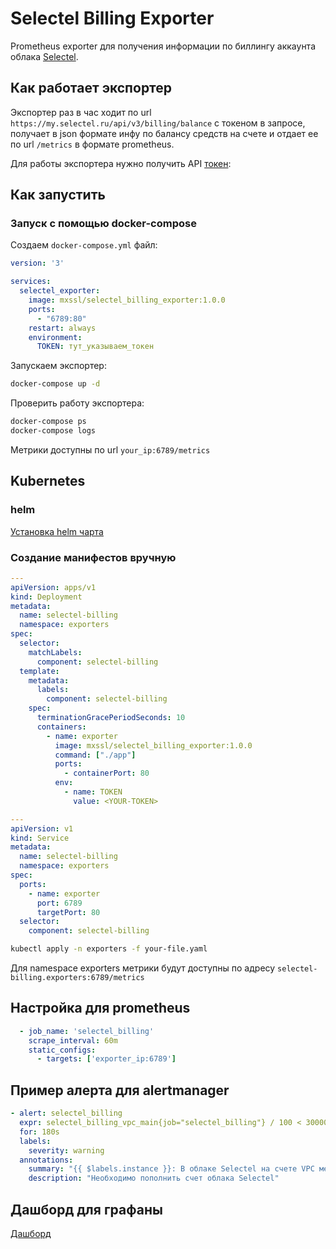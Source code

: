 # Selectel Billing Exporter

Prometheus exporter для получения информации по биллингу аккаунта облака [Selectel](https://selectel.ru).

## Как работает экспортер

Экспортер раз в час ходит по url `https://my.selectel.ru/api/v3/billing/balance` с токеном в запросе, получает в json формате инфу по балансу средств на счете и отдает ее по url `/metrics` в формате prometheus.

Для работы экспортера нужно получить API [токен](https://my.selectel.ru/profile/apikeys):

## Как запустить

### Запуск с помощью docker-compose

Создаем `docker-compose.yml` файл:

```yaml
version: '3'

services:
  selectel_exporter:
    image: mxssl/selectel_billing_exporter:1.0.0
    ports:
      - "6789:80"
    restart: always
    environment:
      TOKEN: тут_указываем_токен
```

Запускаем экспортер:

```sh
docker-compose up -d
```

Проверить работу экспортера:

```sh
docker-compose ps
docker-compose logs
```

Метрики доступны по url `your_ip:6789/metrics`

## Kubernetes

### helm

[Установка helm чарта](https://github.com/mxssl/helm-charts/tree/main/charts/selectel-billing-exporter)
### Создание манифестов вручную

```yaml
---
apiVersion: apps/v1
kind: Deployment
metadata:
  name: selectel-billing
  namespace: exporters
spec:
  selector:
    matchLabels:
      component: selectel-billing
  template:
    metadata:
      labels:
        component: selectel-billing
    spec:
      terminationGracePeriodSeconds: 10
      containers:
        - name: exporter
          image: mxssl/selectel_billing_exporter:1.0.0
          command: ["./app"]
          ports:
            - containerPort: 80
          env:
            - name: TOKEN
              value: <YOUR-TOKEN>

---
apiVersion: v1
kind: Service
metadata:
  name: selectel-billing
  namespace: exporters
spec:
  ports:
    - name: exporter
      port: 6789
      targetPort: 80
  selector:
    component: selectel-billing
```

```sh
kubectl apply -n exporters -f your-file.yaml
```

Для namespace exporters метрики будут доступны по адресу `selectel-billing.exporters:6789/metrics`

## Настройка для prometheus

```yaml
  - job_name: 'selectel_billing'
    scrape_interval: 60m
    static_configs:
      - targets: ['exporter_ip:6789']
```

## Пример алерта для alertmanager

```yaml
- alert: selectel_billing
  expr: selectel_billing_vpc_main{job="selectel_billing"} / 100 < 30000
  for: 180s
  labels:
    severity: warning
  annotations:
    summary: "{{ $labels.instance }}: В облаке Selectel на счете VPC меньше 30 тыс рублей"
    description: "Необходимо пополнить счет облака Selectel"
```

## Дашборд для графаны

[Дашборд](https://grafana.com/dashboards/9315)
